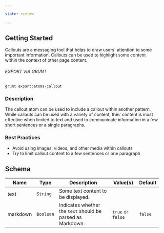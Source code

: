 ```yaml
---

state: review

---
```


## Getting Started

Callouts are a messaging tool that helps to draw users' attention to some important information. Callouts can be used to highlight some content within the context of other page content.

###### EXPORT VIA GRUNT

```
grunt export:atoms-callout
```


### Description

The callout atom can be used to include a callout within another pattern. While callouts can be used with a variety of content, their content is most effective when limited to text and used to communicate information in a few short sentences or a single paragraphs.


### Best Practices

- Avoid using images, videos, and other media within callouts
- Try to limit callout content to a few sentences or one paragraph


## Schema

| Name      | Type        | Description                                                 | Value(s)          | Default   |
|-----------|-------------|-------------------------------------------------------------|-------------------|-----------|
| text      | `String`    | Some text content to be displayed.                          |                   |           |
| markdown  | `Boolean`   | Indicates whether the `text` should be parsed as Markdown.  | `true` or `false` | `false`   |
